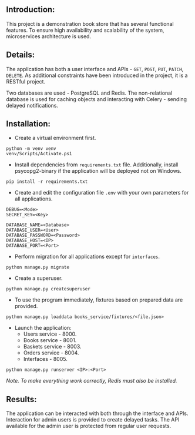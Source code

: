 ## Introduction:

This project is a demonstration book store that has several functional features. To ensure high availability and scalability of the system, microservices architecture is used.

## Details:

The application has both a user interface and APIs - `GET`, `POST`, `PUT`, `PATCH`, `DELETE`. As additional constraints have been introduced in the project, it is a RESTful project.

Two databases are used - PostgreSQL and Redis. The non-relational database is used for caching objects and interacting with Celery - sending delayed notifications.

## Installation:

* Create a virtual environment first.

```
python -m venv venv
venv/Scripts/Activate.ps1
```

* Install dependencies from `requirements.txt` file. Additionally, install psycopg2-binary if the application will be deployed not on Windows.

```
pip install -r requirements.txt
```

* Create and edit the configuration file `.env` with your own parameters for all applications.

```
DEBUG=<Mode>
SECRET_KEY=<Key>

DATABASE_NAME=<Database>
DATABASE_USER=<User>
DATABASE_PASSWORD=<Password>
DATABASE_HOST=<IP>
DATABASE_PORT=<Port>
```

* Perform migration for all applications except for `interfaces`.

```
python manage.py migrate
```

* Create a superuser.

```
python manage.py createsuperuser
```

* To use the program immediately, fixtures based on prepared data are provided.

```
python manage.py loaddata books_service/fixtures/<file.json>
```

* Launch the application:
    - Users service - 8000.
    - Books service - 8001.
    - Baskets service - 8003.
    - Orders service - 8004.
    - Interfaces - 8005.

```
python manage.py runserver <IP>:<Port>
```

*Note. To make everything work correctly, Redis must also be installed.*

## Results:

The application can be interacted with both through the interface and APIs. Interaction for admin users is provided to create delayed tasks. The API available for the admin user is protected from regular user requests.
